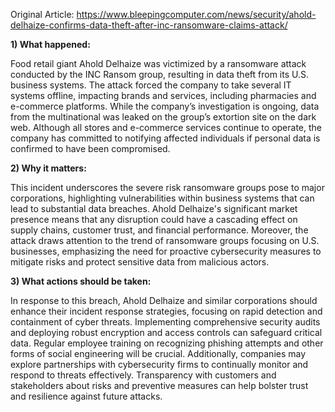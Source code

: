 Original Article: https://www.bleepingcomputer.com/news/security/ahold-delhaize-confirms-data-theft-after-inc-ransomware-claims-attack/

**1) What happened:**

Food retail giant Ahold Delhaize was victimized by a ransomware attack conducted by the INC Ransom group, resulting in data theft from its U.S. business systems. The attack forced the company to take several IT systems offline, impacting brands and services, including pharmacies and e-commerce platforms. While the company’s investigation is ongoing, data from the multinational was leaked on the group’s extortion site on the dark web. Although all stores and e-commerce services continue to operate, the company has committed to notifying affected individuals if personal data is confirmed to have been compromised.

**2) Why it matters:**

This incident underscores the severe risk ransomware groups pose to major corporations, highlighting vulnerabilities within business systems that can lead to substantial data breaches. Ahold Delhaize's significant market presence means that any disruption could have a cascading effect on supply chains, customer trust, and financial performance. Moreover, the attack draws attention to the trend of ransomware groups focusing on U.S. businesses, emphasizing the need for proactive cybersecurity measures to mitigate risks and protect sensitive data from malicious actors.

**3) What actions should be taken:**

In response to this breach, Ahold Delhaize and similar corporations should enhance their incident response strategies, focusing on rapid detection and containment of cyber threats. Implementing comprehensive security audits and deploying robust encryption and access controls can safeguard critical data. Regular employee training on recognizing phishing attempts and other forms of social engineering will be crucial. Additionally, companies may explore partnerships with cybersecurity firms to continually monitor and respond to threats effectively. Transparency with customers and stakeholders about risks and preventive measures can help bolster trust and resilience against future attacks.
